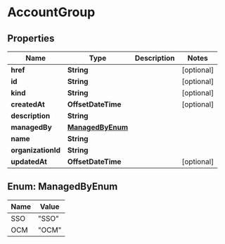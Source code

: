 

# AccountGroup


## Properties

Name | Type | Description | Notes
------------ | ------------- | ------------- | -------------
**href** | **String** |  |  [optional]
**id** | **String** |  |  [optional]
**kind** | **String** |  |  [optional]
**createdAt** | **OffsetDateTime** |  |  [optional]
**description** | **String** |  | 
**managedBy** | [**ManagedByEnum**](#ManagedByEnum) |  | 
**name** | **String** |  | 
**organizationId** | **String** |  | 
**updatedAt** | **OffsetDateTime** |  |  [optional]



## Enum: ManagedByEnum

Name | Value
---- | -----
SSO | &quot;SSO&quot;
OCM | &quot;OCM&quot;



